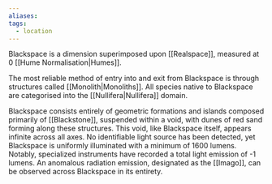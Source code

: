 ```yaml
---
aliases: 
tags:
  - location
---
```

Blackspace is a dimension superimposed upon [[Realspace]], measured at 0 [[Hume Normalisation|Humes]].

The most reliable method of entry into and exit from Blackspace is through structures called [[Monolith|Monoliths]]. All species native to Blackspace are categorised into the [[Nullifera|Nullifera]] domain.

Blackspace consists entirely of geometric formations and islands composed primarily of [[Blackstone]], suspended within a void, with dunes of red sand forming along these structures. This void, like Blackspace itself, appears infinite across all axes. No identifiable light source has been detected, yet Blackspace is uniformly illuminated with a minimum of 1600 lumens. Notably, specialized instruments have recorded a total light emission of -1 lumens. An anomalous radiation emission, designated as the [[Imago]], can be observed across Blackspace in its entirety.